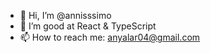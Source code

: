 - 👋 Hi, I’m @annisssimo
- 🌱 I’m good at React & TypeScript
- 📫 How to reach me: anyalar04@gmail.com

<!---
annisssimo/annisssimo is a ✨ special ✨ repository because its `README.md` (this file) appears on your GitHub profile.
You can click the Preview link to take a look at your changes.
--->
